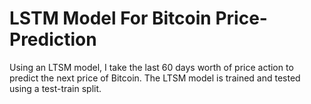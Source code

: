 # LSTM Model For Bitcoin Price-Prediction
Using an LTSM model, I take the last 60 days worth of price action to predict the next price of Bitcoin. The LTSM model is trained and tested using a test-train split. 
